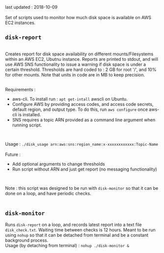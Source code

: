 last updated : 2018-10-09<br>
<br>
Set of scripts used to monitor how much disk space is available on AWS EC2 instances.


## `disk-report`
<br>
Creates report for disk space availability on different mounts/Filesystems within an AWS EC2, Ubutnu instance.  Reports are printed to stdout, and will use AWS SNS functionality to issue a warning if disk space is under a certain threshold.  Thresholds are hard coded to : 2 GB for root '/', and 10% for other mounts. Note that units in code are in MB to keep precision. <br>
<br>

Requirements :<br>
- aws-cli.  To install run : `apt get-intall` awscli on Ubuntu. <br> 
- Configure AWS by providing access codes, and access code secrets, default region, and output type.  To do this, run `aws configure` once aws-cli is installed. <br>
- SNS requires a topic ARN provided as a command line argument when running script.<br>
<br>

Usage : `./disk_usage arn:aws:sns:region_name:x-xxxxxxxxxxxx:Topic-Name`<br>
<br>
Future : <br>
- Add optional arguments to change thresholds <br>
- Run script without ARN and just get report (no messaging functionality) <br>
<br>

Note : this script was designed to be run with `disk-monitor` so that it can be done on a loop, and have periodic checks.<br>
<br>

## `disk-monitor`
Runs `disk-report` on a loop, and records latest report into a text file `disk_check.txt`.  Waiting time between checks is 12 hours.  Meant to be run using `nohup` so that it can be detached from terminal and be a constant background process. 
<br>
Usage (by detaching from terminal) : `nohup ./disk-monitor &` <br>
<br>
